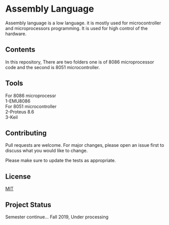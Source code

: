 # Assembly Language

Assembly language is a low language. it is mostly used for microcontroller and microprocessors programming. It is used for high control of the hardware.

## Contents

In this repository, There are two folders one is of 8086 microprocessor code and the second is 8051 microcontroller.


## Tools

For 8086 microprocessr  
1-EMU8086  
For 8051 microcontroller  
2-Proteus 8.6  
3-Keil 


## Contributing
Pull requests are welcome. For major changes, please open an issue first to discuss what you would like to change.

Please make sure to update the tests as appropriate.

## License
[MIT](https://choosealicense.com/licenses/mit/)

## Project Status 

Semester continue... Fall 2019, Under processing
